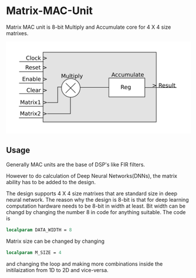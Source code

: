 # Matrix-MAC-Unit

Matrix MAC unit is 8-bit Multiply and Accumulate core for 4 X 4 size matrixes.

![alt text](matrix-mac-unit.png)

## Usage

Generally MAC units are the base of DSP's like FIR filters.

However to do calculation of Deep Neural Networks(DNNs), the matrix ability has to be added to the design.

The design supports 4 X 4 size matrixes that are standard size in deep neural network. The reason why the design is 8-bit is that for deep learning computation hardware needs to be 8-bit in width at least. Bit width can be changd by changing the number 8 in code for anything suitable.
The code is

```systemverilog
localparam DATA_WIDTH = 8
```
Matrix size can be changed by changing

```systemverilog
localparam M_SIZE = 4
```
and changing the loop and making more combinations inside the initilaization from 1D to 2D and vice-versa.
